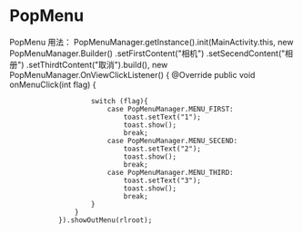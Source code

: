 # PopMenu
PopMenu
用法：
  PopMenuManager.getInstance().init(MainActivity.this, new PopMenuManager.Builder()
                        .setFirstContent("相机")
                        .setSecendContent("相册")
                        .setThirdtContent("取消").build(), new PopMenuManager.OnViewClickListener() {
                    @Override
                    public void onMenuClick(int flag) {

                        switch (flag){
                            case PopMenuManager.MENU_FIRST:
                                toast.setText("1");
                                toast.show();
                                break;
                            case PopMenuManager.MENU_SECEND:
                                toast.setText("2");
                                toast.show();
                                break;
                            case PopMenuManager.MENU_THIRD:
                                toast.setText("3");
                                toast.show();
                                break;
                        }
                    }
                }).showOutMenu(rlroot);
